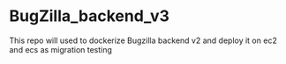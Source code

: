 # BugZilla_backend_v3
This repo will used to dockerize Bugzilla backend v2 and deploy it on ec2 and ecs as migration testing 
